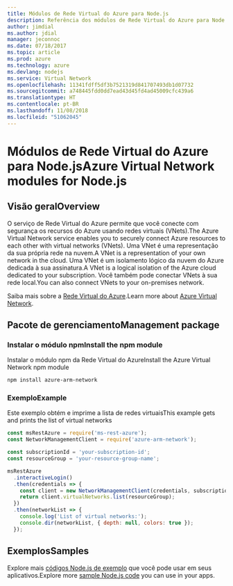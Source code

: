 ```yaml
---
title: Módulos de Rede Virtual do Azure para Node.js
description: Referência dos módulos de Rede Virtual do Azure para Node.js
author: jimdial
ms.author: jdial
manager: jeconnoc
ms.date: 07/18/2017
ms.topic: article
ms.prod: azure
ms.technology: azure
ms.devlang: nodejs
ms.service: Virtual Network
ms.openlocfilehash: 11341fdff5df3b7521319d841707493db1d07732
ms.sourcegitcommit: a748445fdd0dd7ead43d45fd4ad45009cfc439a6
ms.translationtype: HT
ms.contentlocale: pt-BR
ms.lasthandoff: 11/08/2018
ms.locfileid: "51062045"
---
```

# <a name="azure-virtual-network-modules-for-nodejs"></a><span data-ttu-id="9222b-103">Módulos de Rede Virtual do Azure para Node.js</span><span class="sxs-lookup"><span data-stu-id="9222b-103">Azure Virtual Network modules for Node.js</span></span>

## <a name="overview"></a><span data-ttu-id="9222b-104">Visão geral</span><span class="sxs-lookup"><span data-stu-id="9222b-104">Overview</span></span>

<span data-ttu-id="9222b-105">O serviço de Rede Virtual do Azure permite que você conecte com segurança os recursos do Azure usando redes virtuais (VNets).</span><span class="sxs-lookup"><span data-stu-id="9222b-105">The Azure Virtual Network service enables you to securely connect Azure resources to each other with virtual networks (VNets).</span></span> <span data-ttu-id="9222b-106">Uma VNet é uma representação da sua própria rede na nuvem.</span><span class="sxs-lookup"><span data-stu-id="9222b-106">A VNet is a representation of your own network in the cloud.</span></span> <span data-ttu-id="9222b-107">Uma VNet é um isolamento lógico da nuvem do Azure dedicada à sua assinatura.</span><span class="sxs-lookup"><span data-stu-id="9222b-107">A VNet is a logical isolation of the Azure cloud dedicated to your subscription.</span></span> <span data-ttu-id="9222b-108">Você também pode conectar VNets à sua rede local.</span><span class="sxs-lookup"><span data-stu-id="9222b-108">You can also connect VNets to your on-premises network.</span></span>

<span data-ttu-id="9222b-109">Saiba mais sobre a [Rede Virtual do Azure](https://docs.microsoft.com/azure/virtual-network/virtual-networks-overview).</span><span class="sxs-lookup"><span data-stu-id="9222b-109">Learn more about [Azure Virtual Network](https://docs.microsoft.com/azure/virtual-network/virtual-networks-overview).</span></span>

## <a name="management-package"></a><span data-ttu-id="9222b-110">Pacote de gerenciamento</span><span class="sxs-lookup"><span data-stu-id="9222b-110">Management package</span></span>

### <a name="install-the-npm-module"></a><span data-ttu-id="9222b-111">Instalar o módulo npm</span><span class="sxs-lookup"><span data-stu-id="9222b-111">Install the npm module</span></span>

<span data-ttu-id="9222b-112">Instalar o módulo npm da Rede Virtual do Azure</span><span class="sxs-lookup"><span data-stu-id="9222b-112">Install the Azure Virtual Network npm module</span></span>

```bash
npm install azure-arm-network
```

### <a name="example"></a><span data-ttu-id="9222b-113">Exemplo</span><span class="sxs-lookup"><span data-stu-id="9222b-113">Example</span></span>

<span data-ttu-id="9222b-114">Este exemplo obtém e imprime a lista de redes virtuais</span><span class="sxs-lookup"><span data-stu-id="9222b-114">This example gets and prints the list of virtual networks</span></span>

```javascript
const msRestAzure = require('ms-rest-azure');
const NetworkManagementClient = require('azure-arm-network');

const subscriptionId = 'your-subscription-id';
const resourceGroup = 'your-resource-group-name';

msRestAzure
  .interactiveLogin()
  .then(credentials => {
    const client = new NetworkManagementClient(credentials, subscriptionId);
    return client.virtualNetworks.list(resourceGroup);
  })
  .then(networkList => {
    console.log('List of virtual networks:');
    console.dir(networkList, { depth: null, colors: true });
  });
```

## <a name="samples"></a><span data-ttu-id="9222b-115">Exemplos</span><span class="sxs-lookup"><span data-stu-id="9222b-115">Samples</span></span>

<span data-ttu-id="9222b-116">Explore mais [códigos Node.js de exemplo](https://azure.microsoft.com/resources/samples/?platform=nodejs) que você pode usar em seus aplicativos.</span><span class="sxs-lookup"><span data-stu-id="9222b-116">Explore more [sample Node.js code](https://azure.microsoft.com/resources/samples/?platform=nodejs) you can use in your apps.</span></span>
